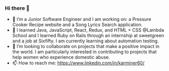 ### Hi there 👋

- 🔭 I’m a Junior Software Engineer and I am working on: a Pressure Cooker Recipe website and a Song Lyrics Search application.
- 🌱 I learned Java, JavaScript, React, Redux, and HTML + CSS @Lambda School and I learned Ruby on Rails through an internship at sweetgreen and a job at Sixfifty. I am currently learning about automation testing.
- 👯 I’m looking to collaborate on projects that make a positive impact in the world. I am particularly interested in contributing to projects that help women who experience domestic abuse.
- 📫 How to reach me: https://www.linkedin.com/in/karminer60/ 

